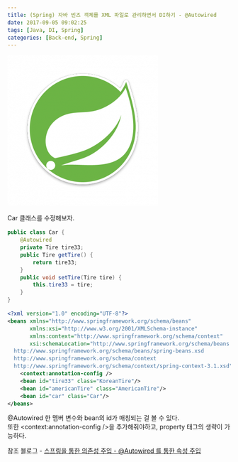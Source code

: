 ```yaml
---
title: (Spring) 자바 빈즈 객체를 XML 파일로 관리하면서 DI하기 - @Autowired
date: 2017-09-05 09:02:25
tags: [Java, DI, Spring]
categories: [Back-end, Spring]
---
```

![](spring-di-v3/thumb.png)

Car 클래스를 수정해보자.  
```java
public class Car {
    @Autowired
    private Tire tire33;
    public Tire getTire() {
        return tire33;
    }
    public void setTire(Tire tire) {
        this.tire33 = tire;
    }
}
```

```xml
<?xml version="1.0" encoding="UTF-8"?>
<beans xmlns="http://www.springframework.org/schema/beans"
       xmlns:xsi="http://www.w3.org/2001/XMLSchema-instance"
       xmlns:context="http://www.springframework.org/schema/context"
       xsi:schemaLocation="http://www.springframework.org/schema/beans
  http://www.springframework.org/schema/beans/spring-beans.xsd
  http://www.springframework.org/schema/context
  http://www.springframework.org/schema/context/spring-context-3.1.xsd">
    <context:annotation-config />
    <bean id="tire33" class="KoreanTire"/>
    <bean id="americanTire" class="AmericanTire"/>
    <bean id="car" class="Car"/>
</beans>
```
@Autowired 한 멤버 변수와 bean의 id가 매칭되는 걸 볼 수 있다.  
또한 <context:annotation-config />을 추가해줘야하고, property 태그의 생략이 가능하다.  

참조 블로그 - [스프링을 통한 의존성 주입 - @Autowired 를 통한 속성 주입](http://expert0226.tistory.com/194)
